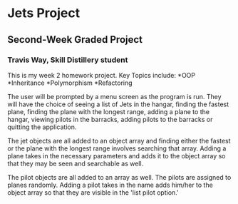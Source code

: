 # Jets Project
## Second-Week Graded Project
### Travis Way, Skill Distillery student

This is my week 2 homework project.   Key Topics include:
*OOP
*Inheritance
*Polymorphism
*Refactoring



The user will be prompted by a menu screen as the program is run.  They will have the choice of seeing a list of Jets in the hangar, finding the fastest plane, finding the plane with the longest range, adding a plane to the hangar, viewing pilots in the barracks, adding pilots to the barracks or quitting the application.

The jet objects are all added to an object array and finding either the fastest or the plane with the longest range involves searching that array.  Adding a plane takes in the necessary parameters and adds it to the object array so that they may be seen and searchable as well.

The pilot objects are all added to an array as well.  The pilots are assigned to planes randomly.  Adding a pilot takes in the name adds him/her to the object array so that they are visible in the 'list pilot option.'

